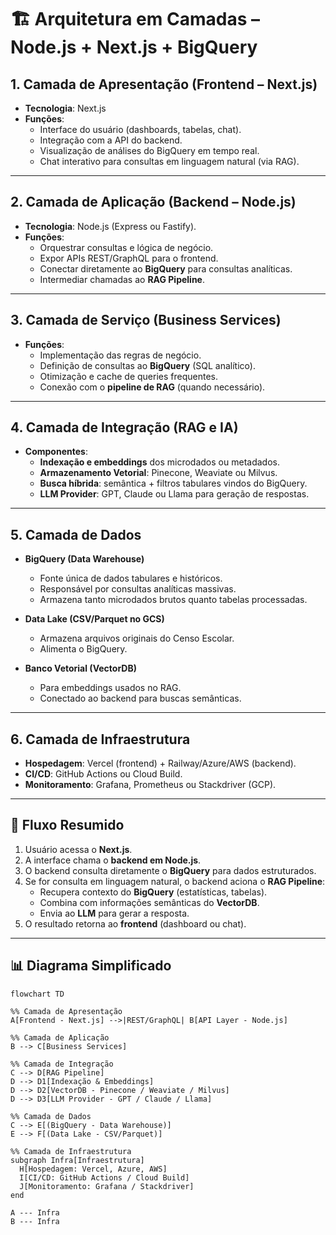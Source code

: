 # 🏗 Arquitetura em Camadas – Node.js + Next.js + BigQuery

## 1. Camada de Apresentação (Frontend – Next.js)
- **Tecnologia**: Next.js
- **Funções**:
  - Interface do usuário (dashboards, tabelas, chat).  
  - Integração com a API do backend.  
  - Visualização de análises do BigQuery em tempo real.  
  - Chat interativo para consultas em linguagem natural (via RAG).  

---

## 2. Camada de Aplicação (Backend – Node.js)
- **Tecnologia**: Node.js (Express ou Fastify).  
- **Funções**:
  - Orquestrar consultas e lógica de negócio.  
  - Expor APIs REST/GraphQL para o frontend.  
  - Conectar diretamente ao **BigQuery** para consultas analíticas.  
  - Intermediar chamadas ao **RAG Pipeline**.  

---

## 3. Camada de Serviço (Business Services)
- **Funções**:
  - Implementação das regras de negócio.  
  - Definição de consultas ao **BigQuery** (SQL analítico).  
  - Otimização e cache de queries frequentes.  
  - Conexão com o **pipeline de RAG** (quando necessário).  

---

## 4. Camada de Integração (RAG e IA)
- **Componentes**:
  - **Indexação e embeddings** dos microdados ou metadados.  
  - **Armazenamento Vetorial**: Pinecone, Weaviate ou Milvus.  
  - **Busca híbrida**: semântica + filtros tabulares vindos do BigQuery.  
  - **LLM Provider**: GPT, Claude ou Llama para geração de respostas.  

---

## 5. Camada de Dados
- **BigQuery (Data Warehouse)**  
  - Fonte única de dados tabulares e históricos.  
  - Responsável por consultas analíticas massivas.  
  - Armazena tanto microdados brutos quanto tabelas processadas.  

- **Data Lake (CSV/Parquet no GCS)**  
  - Armazena arquivos originais do Censo Escolar.  
  - Alimenta o BigQuery.  

- **Banco Vetorial (VectorDB)**  
  - Para embeddings usados no RAG.  
  - Conectado ao backend para buscas semânticas.  

---

## 6. Camada de Infraestrutura
- **Hospedagem**: Vercel (frontend) + Railway/Azure/AWS (backend).  
- **CI/CD**: GitHub Actions ou Cloud Build.  
- **Monitoramento**: Grafana, Prometheus ou Stackdriver (GCP).    

---

## 🔗 Fluxo Resumido
1. Usuário acessa o **Next.js**.  
2. A interface chama o **backend em Node.js**.  
3. O backend consulta diretamente o **BigQuery** para dados estruturados.  
4. Se for consulta em linguagem natural, o backend aciona o **RAG Pipeline**:
   - Recupera contexto do **BigQuery** (estatísticas, tabelas).  
   - Combina com informações semânticas do **VectorDB**.  
   - Envia ao **LLM** para gerar a resposta.  
5. O resultado retorna ao **frontend** (dashboard ou chat).  

---

## 📊 Diagrama Simplificado

```mermaid
flowchart TD

%% Camada de Apresentação
A[Frontend - Next.js] -->|REST/GraphQL| B[API Layer - Node.js]

%% Camada de Aplicação
B --> C[Business Services]

%% Camada de Integração
C --> D[RAG Pipeline]
D --> D1[Indexação & Embeddings]
D --> D2[VectorDB - Pinecone / Weaviate / Milvus]
D --> D3[LLM Provider - GPT / Claude / Llama]

%% Camada de Dados
C --> E[(BigQuery - Data Warehouse)]
E --> F[(Data Lake - CSV/Parquet)]

%% Camada de Infraestrutura
subgraph Infra[Infraestrutura]
  H[Hospedagem: Vercel, Azure, AWS]
  I[CI/CD: GitHub Actions / Cloud Build]
  J[Monitoramento: Grafana / Stackdriver]
end

A --- Infra
B --- Infra
